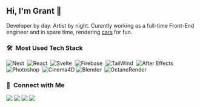 ## Hi, I'm Grant :wave:

Developer by day. Artist by night. Curently working as a full-time Front-End engineer and in spare time, rendering  [cars](https://youtube.com/grantimbo) for fun.


### :hammer_and_wrench: &nbsp;Most Used Tech Stack

![Next](https://img.shields.io/badge/-Next-05122A?style=flat&logo=Next.js)&nbsp;
![React](https://img.shields.io/badge/-React-05122A?style=flat&logo=react)&nbsp;
![Svelte](https://img.shields.io/badge/-Svelte-05122A?style=flat&logo=Svelte)&nbsp;
![Firebase](https://img.shields.io/badge/-Firebase-05122A?style=flat&logo=Firebase)&nbsp;
![TailWind](https://img.shields.io/badge/-Tailwind-05122A?style=flat&logo=tailwindcss)&nbsp;
![After Effects](https://img.shields.io/badge/-After&nbsp;Effects-05122A?style=flat&logo=adobe-after-effects)
![Photoshop](https://img.shields.io/badge/-Photoshop-05122A?style=flat&logo=adobe-photoshop)&nbsp;
![Cinema4D](https://img.shields.io/badge/Cinema4D-05122A?style=flat&logo=cinema4D&logoColor=b4b6bd)
![Blender](https://img.shields.io/badge/-Blender-05122A?style=flat&logo=Blender)&nbsp;
![OctaneRender](https://img.shields.io/badge/-Octane&nbsp;Render-05122A?style=flat&logo=OctaneRender)

###	:handshake: &nbsp;Connect with Me

<a href="https://www.grantimbo.com"><img src="https://img.shields.io/badge/-grantimbo.com-3423A6?style=flat&logo=Google-Chrome&logoColor=white"/></a>
<a href="https://youtube.com/grantimbo"><img src="https://img.shields.io/badge/@grantimbo-red?style=flat&logo=Youtube&logoColor=white"/></a>
<a href="https://linkedin.com/in/grantimbo"><img src="https://img.shields.io/badge/-Grant%20Imbo-0077B5?style=flat&logo=Linkedin&logoColor=white"/></a>
<a href="https://instagram.com/grntx"><img src="https://img.shields.io/badge/-@grntx-E4405F?style=flat&logo=Instagram&logoColor=white"/></a>